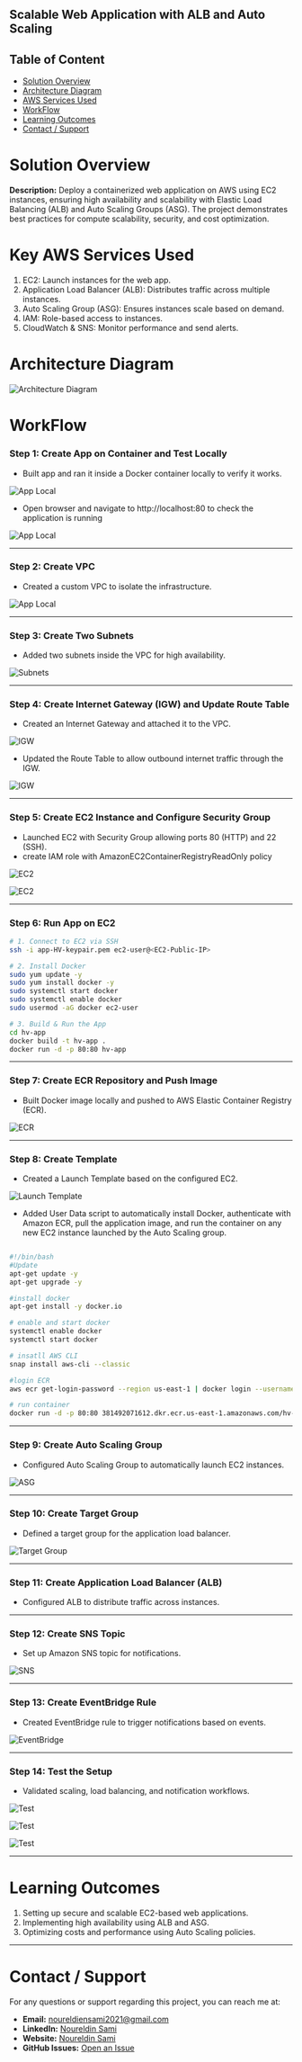 ## Scalable Web Application with ALB and Auto Scaling

## Table of Content
- [Solution Overview](#solution-overview)
- [Architecture Diagram](#architecture-diagram)
- [AWS Services Used](#aws-services-used)
- [WorkFlow](#WorkFlow)
- [Learning Outcomes](#Learning-Outcomes)
- [Contact / Support](#contact--support)

 




# Solution Overview

**Description:**
Deploy a containerized web application on AWS using EC2 instances, ensuring high availability and scalability with Elastic Load Balancing (ALB) and Auto Scaling Groups (ASG). The project demonstrates best practices for compute scalability, security, and cost optimization.


# Key AWS Services Used
1. EC2: Launch instances for the web app.
2. Application Load Balancer (ALB): Distributes traffic across multiple instances.
3. Auto Scaling Group (ASG): Ensures instances scale based on demand.
4. IAM: Role-based access to instances.
5. CloudWatch & SNS: Monitor performance and send alerts.




# Architecture Diagram

![Architecture Diagram](https://github.com/noureldien2021/Scalable-Web-Application-with-ALB-and-Auto-Scaling/blob/main/digram%20-%20Copy.png)


# WorkFlow

### Step 1: Create App on Container and Test Locally
- Built app and ran it inside a Docker container locally to verify it works.
  
![App Local](https://github.com/noureldien2021/Scalable-Web-Application-with-ALB-and-Auto-Scaling/blob/main/screen/local.png)

- Open browser and navigate to http://localhost:80 to check the application is running
  
![App Local](https://github.com/noureldien2021/Scalable-Web-Application-with-ALB-and-Auto-Scaling/blob/main/screen/local-app-1.png)

---

### Step 2: Create VPC
- Created a custom VPC to isolate the infrastructure.
  
![App Local](https://github.com/noureldien2021/Scalable-Web-Application-with-ALB-and-Auto-Scaling/blob/main/screen/VPC.png)

---

### Step 3: Create Two Subnets
- Added two subnets inside the VPC for high availability.  

![Subnets](https://github.com/noureldien2021/Scalable-Web-Application-with-ALB-and-Auto-Scaling/blob/main/screen/subnet.png)

---

### Step 4: Create Internet Gateway (IGW) and Update Route Table
- Created an Internet Gateway and attached it to the VPC.

![IGW](https://github.com/noureldien2021/Scalable-Web-Application-with-ALB-and-Auto-Scaling/blob/main/screen/internet%20getway.png)

- Updated the Route Table to allow outbound internet traffic through the IGW.

![IGW](https://github.com/noureldien2021/Scalable-Web-Application-with-ALB-and-Auto-Scaling/blob/main/screen/RT.png)

  
---

### Step 5: Create EC2 Instance and Configure Security Group
- Launched EC2 with Security Group allowing ports 80 (HTTP) and 22 (SSH).
- create IAM role with AmazonEC2ContainerRegistryReadOnly policy

![EC2](https://github.com/noureldien2021/Scalable-Web-Application-with-ALB-and-Auto-Scaling/blob/main/screen/security%20group.png)

![EC2](https://github.com/noureldien2021/Scalable-Web-Application-with-ALB-and-Auto-Scaling/blob/main/screen/base%20ec2.png)

---

### Step 6: Run App on EC2
```bash
# 1. Connect to EC2 via SSH
ssh -i app-HV-keypair.pem ec2-user@<EC2-Public-IP>

# 2. Install Docker
sudo yum update -y
sudo yum install docker -y
sudo systemctl start docker
sudo systemctl enable docker
sudo usermod -aG docker ec2-user

# 3. Build & Run the App
cd hv-app
docker build -t hv-app .
docker run -d -p 80:80 hv-app
```
---

### Step 7: Create ECR Repository and Push Image
- Built Docker image locally and pushed to AWS Elastic Container Registry (ECR).  

![ECR](https://github.com/noureldien2021/Scalable-Web-Application-with-ALB-and-Auto-Scaling/blob/main/screen/ECR.png)

---

### Step 8: Create Template
- Created a Launch Template based on the configured EC2.  

![Launch Template](https://github.com/noureldien2021/Scalable-Web-Application-with-ALB-and-Auto-Scaling/blob/main/screen/template.png)

- Added User Data script to automatically install Docker, authenticate with Amazon ECR, pull the application image, and run the container on any new EC2 instance launched by the Auto Scaling group.
```bash

#!/bin/bash
#Update 
apt-get update -y
apt-get upgrade -y

#install docker
apt-get install -y docker.io

# enable and start docker
systemctl enable docker
systemctl start docker

# insatll AWS CLI 
snap install aws-cli --classic

#login ECR
aws ecr get-login-password --region us-east-1 | docker login --username AWS --password-stdin <AWS Account ID>.dkr.ecr.us-east-1.amazonaws.com

# run container
docker run -d -p 80:80 381492071612.dkr.ecr.us-east-1.amazonaws.com/hv-app:latest

```

---

### Step 9: Create Auto Scaling Group
- Configured Auto Scaling Group to automatically launch EC2 instances.  

![ASG](https://github.com/noureldien2021/Scalable-Web-Application-with-ALB-and-Auto-Scaling/blob/main/screen/autoscailing.png)

---

### Step 10: Create Target Group
- Defined a target group for the application load balancer.  

![Target Group](https://github.com/noureldien2021/Scalable-Web-Application-with-ALB-and-Auto-Scaling/blob/main/screen/targetgroup.png)

---

### Step 11: Create Application Load Balancer (ALB)
- Configured ALB to distribute traffic across instances.  

---

### Step 12: Create SNS Topic
- Set up Amazon SNS topic for notifications.  

![SNS](https://github.com/noureldien2021/Scalable-Web-Application-with-ALB-and-Auto-Scaling/blob/main/screen/sns-topic.png)

---

### Step 13: Create EventBridge Rule
- Created EventBridge rule to trigger notifications based on events.  

![EventBridge](https://github.com/noureldien2021/Scalable-Web-Application-with-ALB-and-Auto-Scaling/blob/main/screen/eventbridge.png)

---

### Step 14: Test the Setup
- Validated scaling, load balancing, and notification workflows.  

![Test](https://github.com/noureldien2021/Scalable-Web-Application-with-ALB-and-Auto-Scaling/blob/main/screen/app-1.png)

![Test](https://github.com/noureldien2021/Scalable-Web-Application-with-ALB-and-Auto-Scaling/blob/main/screen/email.png)

![Test](https://github.com/noureldien2021/Scalable-Web-Application-with-ALB-and-Auto-Scaling/blob/main/screen/email-2.png)



---
# Learning Outcomes
1. Setting up secure and scalable EC2-based web applications.
2. Implementing high availability using ALB and ASG.
3. Optimizing costs and performance using Auto Scaling policies.


---

# Contact / Support

For any questions or support regarding this project, you can reach me at:

- **Email:** noureldiensami2021@gmail.com
- **LinkedIn:** [Noureldin Sami](https://www.linkedin.com/in/noureldien-sami/)
- **Website:** [Noureldin Sami](https://noureldien-sami2024.netlify.app/)  
- **GitHub Issues:** [Open an Issue](https://github.com/noureldien2021/Project-2-Serverless-Image-Processing-with-S3-and-Lambda/issues)
 
